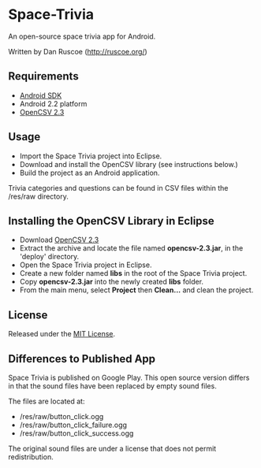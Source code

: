 # Space-Trivia

An open-source space trivia app for Android.

Written by Dan Ruscoe (http://ruscoe.org/)

## Requirements

* [Android SDK](http://developer.android.com/sdk/index.html)
* Android 2.2 platform
* [OpenCSV 2.3](http://sourceforge.net/projects/opencsv/files/opencsv/2.3/)

## Usage

* Import the Space Trivia project into Eclipse.
* Download and install the OpenCSV library (see instructions below.)
* Build the project as an Android application.

Trivia categories and questions can be found in CSV files within the /res/raw directory.

## Installing the OpenCSV Library in Eclipse

* Download [OpenCSV 2.3](http://sourceforge.net/projects/opencsv/files/opencsv/2.3/)
* Extract the archive and locate the file named **opencsv-2.3.jar**, in the 'deploy' directory.
* Open the Space Trivia project in Eclipse.
* Create a new folder named **libs** in the root of the Space Trivia project.
* Copy **opencsv-2.3.jar** into the newly created **libs** folder.
* From the main menu, select **Project** then **Clean...** and clean the project.

## License

Released under the [MIT License](http://www.opensource.org/licenses/mit-license.php).

## Differences to Published App

Space Trivia is published on Google Play. This open source version differs in that the sound files have been replaced by empty sound files.

The files are located at:

* /res/raw/button_click.ogg
* /res/raw/button_click_failure.ogg
* /res/raw/button_click_success.ogg

The original sound files are under a license that does not permit redistribution.
